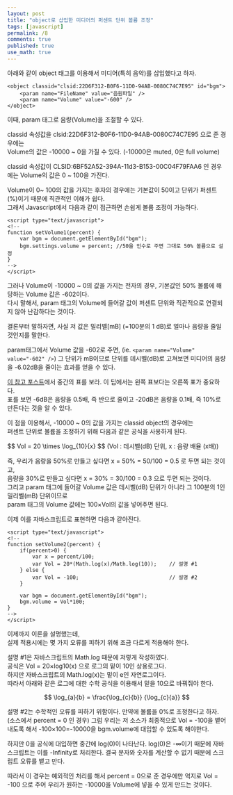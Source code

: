 ```yaml
---
layout: post
title: "object로 삽입한 미디어의 퍼센트 단위 볼륨 조정"
tags: [javascript]
permalink: /8
comments: true
published: true
use_math: true
---
```


아래와 같이 object 태그를 이용해서 미디어(특히 음악)를 삽입했다고 하자.   
```
<object classid="clsid:22D6F312-B0F6-11D0-94AB-0080C74C7E95" id="bgm">
    <param name="FileName" value="음원파일" />
    <param name="Volume" value="-600" />
</object>
```
이때, param 태그로 음량(Volume)을 조절할 수 있다.

classid 속성값을 clsid:22D6F312-B0F6-11D0-94AB-0080C74C7E95 으로 준 경우에는   
Volume의 값은 -10000 ~ 0을 가질 수 있다. (-10000은 muted, 0은 full volume)

classid 속성값이 CLSID:6BF52A52-394A-11d3-B153-00C04F79FAA6 인 경우에는 Volume의 값은 0 ~ 100을 가진다.


Volume이 0~ 100의 값을 가지는 후자의 경우에는 기본값이 50이고 단위가 퍼센트(%)이기 때문에 직관적인 이해가 쉽다.   
그래서 Javascript에서 다음과 같이 접근하면 손쉽게 볼륨 조정이 가능하다.

```
<script type="text/javascript">
<!--
function setVolume1(percent) {
    var bgm = document.getElementById("bgm");
    bgm.settings.volume = percent; //50을 인수로 주면 그대로 50% 볼륨으로 설정
}
-->
</script>
```
그러나 Volume이 -10000 ~ 0의 값을 가지는 전자의 경우, 기본값인 50% 볼륨에 해당하는 Volume 값은 -602이다.   
다시 말해서, param 태그의 Volume에 들어갈 값이 퍼센트 단위와 직관적으로 연결되지 않아 난감하다는 것이다.   

결론부터 말하자면, 사실 저 값은 밀리벨[mB] (=100분의 1 dB)로 얼마나 음량을 줄일 것인지를 말한다.

param태그에서 Volume 값을 -602로 주면, (ie. ``<param name="Volume" value="-602" />``)
그 단위가 mB이므로 단위를 데시벨(dB)로 고쳐보면 미디어의 음량을 -6.02dB을 줄이는 효과를 얻을 수 있다.

[이 참고 포스트](https://blog.naver.com/mith80/60019103622)에서 중간의 표를 보라. 이 팁에서는 왼쪽 표보다는 오른쪽 표가 중요하다.   
표를 보면 -6dB은 음량을 0.5배, 즉 반으로 줄이고 -20dB은 음량을 0.1배, 즉 10%로 만든다는 것을 알 수 있다.

 

이 점을 이용해서, -10000 ~ 0의 값을 가지는 classid object의 경우에는   
퍼센트 단위로 볼륨을 조정하기 위해 다음과 같은 공식을 사용하게 된다.

\$\$ Vol = 20 \times \log_{10}{x} \$\$
(Vol : 데시벨(dB) 단위, x : 음량 배율 (x배))

즉, 우리가 음량을 50%로 만들고 싶다면 x = 50% = 50/100 = 0.5 로 두면 되는 것이고,  
음량을 30%로 만들고 싶다면 x = 30% = 30/100 = 0.3 으로 두면 되는 것이다.  
그리고 param 태그에 들어갈 Volume 값은 데시벨(dB) 단위가 아니라 그 100분의 1인 밀리벨(mB) 단위이므로  
param 태그의 Volume 값에는 100×Vol의 값을 넣어주면 된다.

이제 이를 자바스크립트로 표현하면 다음과 같아진다.
```
<script type="text/javascript">
<!--
function setVolume2(percent) {
    if(percent>0) {
        var x = percent/100;
        var Vol = 20*(Math.log(x)/Math.log(10));    // 설명 #1
    } else {
        var Vol = -100;                             // 설명 #2
    }

    var bgm = document.getElementById("bgm");
    bgm.volume = Vol*100;
}
-->
</script>
```

이제까지 이론을 설명했는데,   
실제 적용시에는 몇 가지 오류를 피하기 위해 조금 다르게 적용해야 한다.

 

설명 #1은 자바스크립트의 Math.log 때문에 저렇게 작성하였다.   
공식은 Vol = 20×log10(x) 으로 로그의 밑이 10인 상용로그다.   
하지만 자바스크립트의 Math.log(x)는 밑이 e인 자연로그이다.   
따라서 아래와 같은 로그에 대한 수학 공식을 이용해서 밑을 10으로 바꿔줘야 한다.

$$ \log_{a}{b} = \frac{\log_{c}{b}} {\log_{c}{a}} $$

 

설명 #2는 수학적인 오류를 피하기 위함이다.
만약에 볼륨을 0%로 조정한다고 하자. (소스에서 percent = 0 인 경우)
그럼 우리는 저 소스가 최종적으로 Vol = -100을 뱉어내도록 해서
-100×100=-10000을 bgm.volume에 대입할 수 있도록 해야한다.

하지만 0을 공식에 대입하면 중간에 log(0)이 나타난다.
log(0)은 -∞이기 때문에 자바스크립트는 이를 -Infinity로 처리한다.
결국 문자와 숫자를 계산할 수 없기 때문에 스크립트 오류를 뱉고 만다.

따라서 이 경우는 예외적인 처리를 해서
percent = 0으로 준 경우에만 억지로 Vol = -100 으로 주어
우리가 원하는 -10000을 Volume에 넣을 수 있게 만드는 것이다.